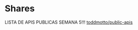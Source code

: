 # Shares

LISTA DE APIS PUBLICAS SEMANA 5!!!
[toddmotto/public-apis](https://github.com/toddmotto/public-apis)
